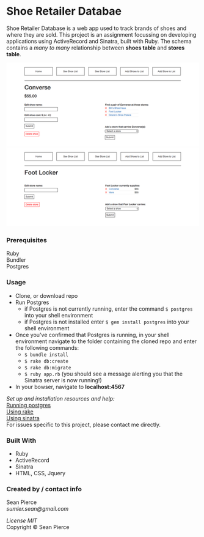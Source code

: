 # Shoe Retailer Databae

Shoe Retailer Database is a web app used to track brands of shoes and where they are sold. This project is an assignment focussing on developing applications using ActiveRecord and Sinatra, built with Ruby. The schema contains a _many to many_ relationship between **shoes table** and **stores table**.

<kbd><img src="public/img/screen-shot-shoe.png" alt=""></kbd>
<kbd><img src="public/img/screen-shot-store.png" alt=""></kbd>

### Prerequisites

Ruby  
Bundler  
Postgres

### Usage

* Clone, or download repo
* Run Postgres
  * if Postgres is not currently running, enter the command  `$ postgres` into your shell environment
  * if Postgres is not installed enter `$ gem install postgres` into your shell environment
* Once you've confirmed that Postgres is running, in your shell environment navigate to the folder containing the cloned repo and enter the following commands:
  * `$ bundle install`
  * `$ rake db:create`
  * `$ rake db:migrate`
  * `$ ruby app.rb` (you should see a message alerting you that the Sinatra server is now running!)
* In your bowser, navigate to **localhost:4567**

_Set up and installation resources and help:_  
[Running postgres](https://www.postgresql.org/docs/9.1/static/server-start.html)  
[Using rake](http://docs.seattlerb.org/rake/)  
[Using sinatra](http://www.sinatrarb.com/documentation.html)  
For issues specific to this project, please contact me directly.

### Built With

* Ruby
* ActiveRecord
* Sinatra
* HTML, CSS, Jquery

### Created by / contact info
Sean Pierce  
_sumler.sean@gmail.com_

_License MIT_  
Copyright &copy; Sean Pierce
